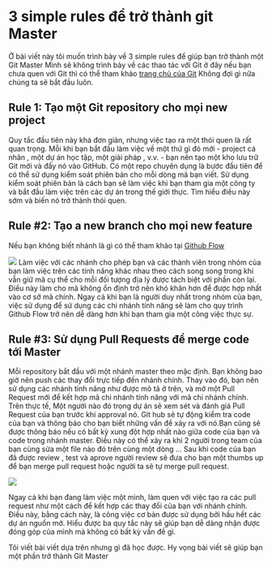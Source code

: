 #  3 simple rules để trở thành git Master
Ở bài viết này tôi muốn trình bày về 3 simple rules để giúp bạn trở thành một Git Master
Mình sẽ không trình bày về các thao tác với Git ở đây nếu bạn chưa quen với Git thì có thể tham  khảo [trang chủ của Git](https://git-scm.com/docs/gittutorial) 
Không đợi gì nữa chúng ta sẽ bắt đầu luôn.
## Rule 1: Tạo một Git repository cho mọi new project
Quy tắc đầu tiên này khá đơn giản, nhưng việc tạo ra một thói quen là rất quan trọng. Mỗi khi bạn bắt đầu làm việc về một thứ gì đó mới - project cá nhân , một dự án học tập, một giải pháp , v.v. - bạn nên tạo một kho lưu trữ Git mới và đẩy nó vào GitHub. Có một repo chuyên dụng là bước đầu tiên để có thể sử dụng kiểm soát phiên bản cho mỗi dòng mã bạn viết. Sử dụng kiểm soát phiên bản là cách bạn sẽ làm việc khi bạn tham gia một công ty và bắt đầu làm việc trên các dự án trong thế giới thực. Tìm hiểu điều này sớm và biến nó trở thành thói quen.
## Rule #2: Tạo a new branch cho mọi  new feature
 Nếu bạn không biết nhánh là gì có thể tham khảo tại [Github Flow](https://guides.github.com/introduction/flow/)
 
 ![](https://images.viblo.asia/cd211839-4893-4c99-850d-98ff8fe71a5e.png)
 Làm việc với các nhánh cho phép bạn và các thành viên trong nhóm của bạn làm việc trên các tính năng khác nhau theo cách song song trong khi vẫn giữ mã cụ thể cho mỗi đối tượng địa lý được tách biệt với phần còn lại. Điều này làm cho mã không ổn định trở nên khó khăn hơn để được hợp nhất vào cơ sở mã chính. Ngay cả khi bạn là người duy nhất trong nhóm của bạn, việc sử dụng để sử dụng các chi nhánh tính năng sẽ làm cho quy trình Github Flow trở nên dễ dàng hơn khi bạn tham gia một công việc thực sự.
## Rule #3: Sử dụng Pull Requests để merge code tới Master
Mỗi repository bắt đầu với một nhánh master theo mặc định. Bạn không bao giờ nên push các thay đổi trực tiếp đến nhánh chính. Thay vào đó, bạn nên sử dụng các nhánh tính năng như được mô tả ở trên, và mở một Pull Request mới để kết hợp mã chi nhánh tính năng với mã chi nhánh chính.
Trên thực tế, Một người nào đó trọng dự án sẽ xem sét và đánh giá Pull Request của bạn trước khi approval nó. Git hub sẽ tự động kiểm tra code của bạn và thông báo cho bạn biết những  vấn đề xảy ra với nó.Bạn cũng sẽ được thông báo nếu có bất kỳ xung đột hợp nhất nào giữa code của bạn và code trong nhánh master. Điều này có thể xảy ra khi 2 người trong team của bạn cùng sửa một file nào đó trên cùng một dòng ...
Sau khi code của bạn đã được review , test và aprove người review sẽ đưa cho bạn một thumbs up để bạn merge pull request hoặc người ta sẽ tự merge pull request.

![](https://images.viblo.asia/a9e6c534-573b-4816-9d3c-200bf803d984.png)

Ngay cả khi bạn đang làm việc một mình, làm quen với việc tạo ra các pull request như một cách để kết hợp các thay đổi của bạn với nhánh chính. Điều này, bằng cách này, là công việc cơ bản được sử dụng bởi hầu hết các dự án nguồn mở.
Hiểu được ba quy tắc này sẽ giúp bạn dễ dàng nhận được đóng góp của mình mà không có bất kỳ vấn đề gì.

Tôi viết bài viết dựa trên nhưng gì đã học được. Hy vọng bài viết sẽ giúp bạn một phần trở thành Git Master